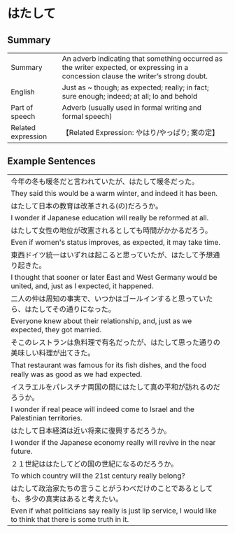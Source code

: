 # はたして

## Summary

<table><tr>   <td>Summary</td>   <td>An adverb indicating that something occurred as the writer expected, or expressing in a concession clause the writer’s strong doubt.</td></tr><tr>   <td>English</td>   <td>Just as ~ though; as expected; really; in fact; sure enough; indeed; at all; lo and behold</td></tr><tr>   <td>Part of speech</td>   <td>Adverb (usually used in formal writing and formal speech)</td></tr><tr>   <td>Related expression</td>   <td>【Related Expression: やはり/やっぱり; 案の定】</td></tr></table>

## Example Sentences

<table><tr><td>今年の冬も暖冬だと言われていたが、はたして暖冬だった。</td></tr><tr><td>They said this would be a warm winter, and indeed it has been.</td></tr><tr><td>はたして日本の教育は改革される(の)だろうか。</td></tr><tr><td>I wonder if Japanese education will really be reformed at all.</td></tr><tr><td>はたして女性の地位が改憲されるとしても時間がかかるだろう。</td></tr><tr><td>Even if women's status improves, as expected, it may take time.</td></tr><tr><td>東西ドイツ統一はいずれは起こると思っていたが、はたして予想通り起きた。</td></tr><tr><td>I thought that sooner or later East and West Germany would be united, and, just as I expected, it happened.</td></tr><tr><td>二人の仲は周知の事実で、いつかはゴールインすると思っていたら、はたしてその通りになった。</td></tr><tr><td>Everyone knew about their relationship, and, just as we expected, they got married.</td></tr><tr><td>そこのレストランは魚料理で有名だったが、はたして思った通りの美味しい料理が出てきた。</td></tr><tr><td>That restaurant was famous for its ﬁsh dishes, and the food really was as good as we had expected.</td></tr><tr><td>イスラエルをパレスチナ両国の間にはたして真の平和が訪れるのだろうか。</td></tr><tr><td>I wonder if real peace will indeed come to Israel and the Palestinian territories.</td></tr><tr><td>はたして日本経済は近い将来に復興するだろうか。</td></tr><tr><td>I wonder if the Japanese economy really will revive in the near future.</td></tr><tr><td>２１世紀ははたしてどの国の世紀になるのだろうか。</td></tr><tr><td>To which country will the 21st century really belong?</td></tr><tr><td>はたして政治家たちの言うことがうわべだけのことであるとしても、多少の真実はあると考えたい。</td></tr><tr><td>Even if what politicians say really is just lip service, I would like to think that there is some truth in it.</td></tr></table>

